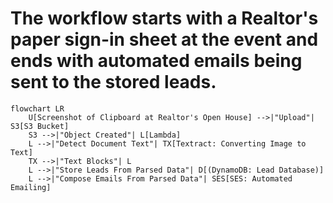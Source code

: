 # The workflow starts with a Realtor's paper sign-in sheet at the event and ends with automated emails being sent to the stored leads.

```mermaid
flowchart LR
    U[Screenshot of Clipboard at Realtor's Open House] -->|"Upload"| S3[S3 Bucket]
    S3 -->|"Object Created"| L[Lambda]
    L -->|"Detect Document Text"| TX[Textract: Converting Image to Text]
    TX -->|"Text Blocks"| L
    L -->|"Store Leads From Parsed Data"| D[(DynamoDB: Lead Database)]
    L -->|"Compose Emails From Parsed Data"| SES[SES: Automated Emailing]

